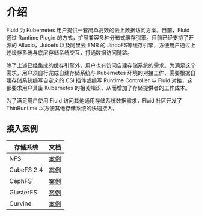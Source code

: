 # 介绍
Fluid 为 Kubernetes 用户提供一套简单高效的云上数据访问方案。目前，Fluid 通过 Runtime Plugin 的方式，扩展兼容多种分布式缓存引擎。目前已经支持了开源的 Alluxio，Juicefs 以及阿里云 EMR 的 JindoFS等缓存引擎，方便用户通过上述缓存系统与底层存储系统交互，打通数据访问链路。

除了上述已经集成的缓存引擎外，用户也有访问自建存储系统的需求。为满足这个需求，用户须自行完成自建存储系统与 Kubernetes 环境的对接工作，需要根据自建存储系统编写自定义的 CSI 插件或编写 Runtime Controller 与 Fluid 对接，这都要求用户具备 Kubernetes 的相关知识，从而增加了存储提供者的工作成本。

为了满足用户使用 Fluid 访问其他通用存储系统数据需求，Fluid 社区开发了 ThinRuntime 以方便其他存储系统的快速接入。

## 接入案例

| 存储系统         |                 文档                  | 
|--------------|:-----------------------------------:|
| NFS          |     [案例](./nfs/readme-zh_CN.md)     |
| CubeFS 2.4   | [案例](./cubefs/v2.4/readme-zh_CN.md) |
| CephFS       |   [案例](./cephfs/readme-zh_CN.md)    |
| GlusterFS    |  [案例](./glusterfs/readme-zh_CN.md)  |
| Curvine      |  [案例](./curvine/readme-zh_CN.md)    |
